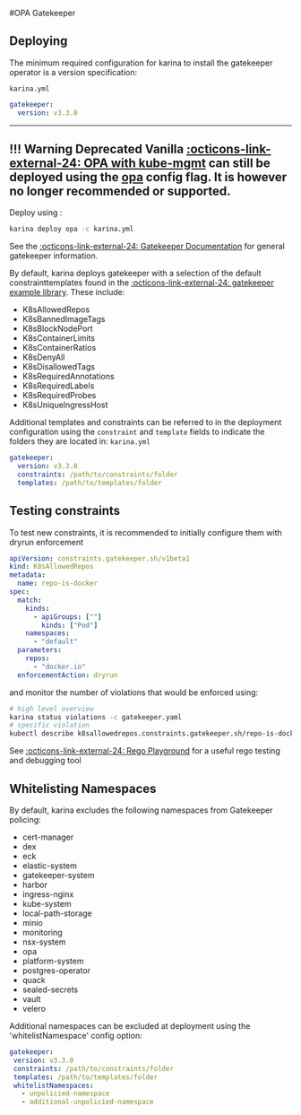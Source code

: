 #OPA Gatekeeper
## Deploying

The minimum required configuration for karina to install the gatekeeper operator is a version specification:

`karina.yml`
```yaml
gatekeeper:
  version: v3.3.0
```

---
!!! Warning Deprecated
Vanilla [:octicons-link-external-24: OPA with kube-mgmt](https://www.openpolicyagent.org/docs/kubernetes-admission-control.html) can still be deployed using the [opa](/reference/config/#opa) config flag. It is however no longer recommended or supported.
---

Deploy using :

```bash
karina deploy opa -c karina.yml

```

See the [:octicons-link-external-24: Gatekeeper Documentation](https://open-policy-agent.github.io/gatekeeper/website/docs/howto/) for general gatekeeper information.

By default, karina deploys gatekeeper with a selection of the default constrainttemplates found in the [:octicons-link-external-24: gatekeeper example library](https://github.com/open-policy-agent/gatekeeper-library).  These include:

- K8sAllowedRepos 
- K8sBannedImageTags
- K8sBlockNodePort
- K8sContainerLimits
- K8sContainerRatios
- K8sDenyAll
- K8sDisallowedTags
- K8sRequiredAnnotations
- K8sRequiredLabels
- K8sRequiredProbes
- K8sUniqueIngressHost

Additional templates and constraints can be referred to in the deployment configuration using the `constraint` and `template` fields to indicate the folders they are located in:
`karina.yml`
```yaml
gatekeeper:
  version: v3.3.0
  constraints: /path/to/constraints/folder
  templates: /path/to/templates/folder
```

## Testing constraints

To test new constraints, it is recommended to initially configure them with dryrun enforcement

```yaml
apiVersion: constraints.gatekeeper.sh/v1beta1
kind: K8sAllowedRepos
metadata:
  name: repo-is-docker
spec:
  match:
    kinds:
      - apiGroups: [""]
        kinds: ["Pod"]
    namespaces:
      - "default"
  parameters:
    repos:
      - "docker.io"
  enforcementAction: dryrun
```

and monitor the number of violations that would be enforced using:

```bash
# high level overview
karina status violations -c gatekeeper.yaml
# specific violation
kubectl describe k8sallowedrepos.constraints.gatekeeper.sh/repo-is-docker
```

See [:octicons-link-external-24:  Rego Playground](https://play.openpolicyagent.org) for a useful rego testing and debugging tool

## Whitelisting Namespaces

By default, karina excludes the following namespaces from Gatekeeper policing:
 - cert-manager
 - dex
 - eck
 - elastic-system
 - gatekeeper-system
 - harbor
 - ingress-nginx
 - kube-system
 - local-path-storage
 - minio
 - monitoring
 - nsx-system
 - opa
 - platform-system
 - postgres-operator
 - quack
 - sealed-secrets
 - vault
 - velero
 
 Additional namespaces can be excluded at deployment using the 'whitelistNamespace' config option:
 
 ```yaml
gatekeeper:
  version: v3.3.0
  constraints: /path/to/constraints/folder
  templates: /path/to/templates/folder
  whitelistNamespaces:
    - unpolicied-namespace 
    - additional-unpolicied-namespace
```

